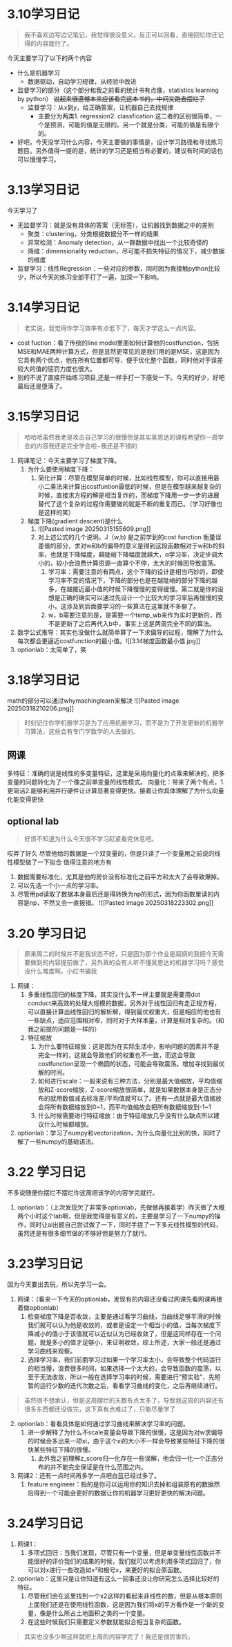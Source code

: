 # 3.10学习日记
>我不喜欢边写边记笔记，我觉得很没意义，反正可以回看，直接回忆你还记得的内容就行了。

今天主要学习了以下的两个内容
- 什么是机器学习
	- 数据驱动，自动学习规律，从经验中改进
- 监督学习的部分（这个部分和我之前看的统计书有点像，statistics learning by python）
~~说起来很遗憾本来应该看完这本书的，中间又跑去摆烂了~~
	- 监督学习：从x到y，给正确答案，让机器自己去找规律
		- 主要分为两类1. regression2. classfication 这二者的区别很简单，一个是预测，可能的值是无限的。另一个就是分类，可能的值是有限个的。
- 好吧，今天没学习什么内容，今天主要做的事情是，设计学习路径和寻找练习题目。另外值得一提的是，统计的学习还是相当有必要的，建议有时间的话也可以慢慢学习。

# 3.13学习日记
今天学习了
- 无监督学习：就是没有具体的答案（无标签），让机器找到数据之中的差别
	- 聚类：clustering，分类根据数据分不一样的结果
	- 异常检测：Anomaly detection，从一群数据中找出一个比较奇怪的
	- 降维：dimensionality reduction，尽可能不损失特征的情况下，减少数据的维度
- 监督学习：线性Regression：一些对应的参数，同时因为我接触python比较少，所以今天的练习全部手打了一遍，加深一下影响。

# 3.14学习日记
>老实说，我觉得你学习效率有点低下了，每天才学这么一点内容。

- cost fuction：看了传统的line model里面如何计算他的costfunction，包括MSE和MAE两种计算方式，但是显然更常见的是我们用的是MSE，这是因为它具有两个优点，他在所有位置都可导，便于优化整个函数，同时他对于误差较大的值的惩罚力度也很大。
-    别的不说了直接开始练习项目,还是一样手打一下感受一下。今天的好少，好吧最后还是堕落了。

# 3.15学习日记
>哈哈哈虽然我老是攻击自己学习的很慢但是其实吴恩达的课程希望你一周学会的内容我还是完全学会啦~我还是不错的

1. 网课笔记：今天主要学习了梯度下降。
	1. 为什么要使用梯度下降：
		1. 简化计算：尽管在模型简单的时候，比如线性模型，你可以直接用最小二乘法来计算出costfuntion最低的时候，但是在模型越来越复杂的时候，直接求方程的解是相当复炸的，而梯度下降用一步一步的进展替代了这个复杂的过程你需要做的就是不断的重复而已。（学习好像也是这样的笑）
	2. 梯度下降(gradient descent)是什么
		1. ![[Pasted image 20250315155609.png]]
		2. 对上述公式的几个说明，J（w,b) 是之前学到的cost function 衡量误差值的部分，求对w和b的偏导的意义是得到这段函数相对于w和b的斜率，也就是下降幅度，越陡峭下降幅度就越大，α学习率，决定步调大小的，较小会浪费计算资源一直算个不停，太大的时候回导致震荡。
			1. 学习率：需要注意的有两点，这个下降的设计是相当巧妙的，即使学习率不变的情况下，下降的部分也是在越陡峭的部分下降的越多，在越接近最小值的时候下降慢慢的变得缓慢。第二就是你的设想是正确的确实可以通过先设计一个比较大的学习率后再慢慢的变小，这涉及到后面要学习的一些算法在这里就不多聊了。
			2. w，b需要注意的是，是需要一个temp_wb来作为实时更新的，而不是更新了之后再代入b中，事实上这是两周完全不同的算法。
2. 数学公式推导：其实也没做什么就简单算了一下求偏导的过程，理解了为什么每次都会更逼近costfunction的最小值。![[3.14梯度函数最小值.jpg]]
3. optionlab：太简单了，笑

# 3.18学习日记
math的部分可以通过whymachinglearn来解决
![[Pasted image 20250318210206.png]]
>时刻记住你学机器学习是为了应用机器学习，而不是为了开发更新的机器学习算法，这些会有专门学数学的人去做的。

## 网课
多特征：准确的说是线性的多变量特征，这里是采用向量化的点乘来解决的，把多变量的问题转化为了一个像之前单变量的线性模式。
向量化：带来了两个有点，1.更简洁2.能够利用并行硬件让计算显著变得更快。接着让你具体理解了为什么向量化能变得更快
## optional lab
>好烦不知道为什么今天很不学习赶紧看完休息吧。

哎弄了好久
尽管他给的数据是一个双变量的，但是只读了一个变量用之前说的线性模型做了一下拟合
值得注意的地方有
1. 数据需要标准化，尤其是他的房价没有标准化之前平方和太大了会导致爆掉。
2. 可以先选一个小一点的学习率。
3. 尽管用pd读取了数据本身最后还是得转换为np的形式，因为你函数里读的内容是np，不然又会一直报错。
![[Pasted image 20250318223302.png]]

# 3.20 学习日记
>原来周二的时候并不是我状态不好，只是因为那个作业是超纲的我把今天需要做到的内容提前做了，另外真的会有人听不懂吴恩达的机器学习吗？感觉没什么难度啊。小红书骗我
1. 网课：
	1. 多重线性回归的梯度下降，其实没什么不一样主要就是需要用dot conduct来高效的处理大规模的数据，另外对于线性回归有走正规方程，可以直接计算出线性回归的解析解，得到最优权重大，但是相应的他也有一些缺点，适应范围相对窄，同时对于大样本量，计算是相对复杂的。（和我之前提的问题是一样的）
	2. 特征缩放
		1. 为什么要特征缩放：这是因为在实际生活中，影响问题的因素并不是完全一样的，这就会导致他们的权重也不一致，而这会导致costfunction呈现一个椭圆的状态，可能会导致震荡。增加寻找到最优解的时间。
		2. 如何进行scale：一般来说有三种方法，分别是最大值缩放，平均值缩放和Z-score缩放，Z-score缩放很简单，就是如果数据本身是正态分布的就用数值减去标准差/平均值就可以了。还有一点就是最大值缩放会将所有数据缩放到0~1，而平均值缩放会把所有数据缩放到-1~1
		3. 什么时候需要进行特征缩放：由于特征缩放几乎没有什么缺点所以建议什么时候都缩放。
2. optionlab：学习了numpy和vectorization，为什么向量化比别的快，同时了解了一些numpy的基础语法。


# 3.22 学习日记
不多说随便你摆烂不摆烂你这周把该学的内容学完就行。
1. optionlab：（上次发现欠了非常多optionlab，先做做再接着学）昨天做了大概两个小时这个lab啊，但是我觉得是有意义的，主要是学习了一下numpy的操作，同时让ai出题自己尝试做了一下，同时手搓了一下多元线性模型的代码，虽然还是有很多细节做的不够好但是努力了就行。

# 3.23学习日记
因为今天要出去玩，所以先学习一会。
1. 网课：（看来一下今天的optionlab，发现有的内容还没看过网课先看网课再接着做optionlab）
	1. 检查梯度下降是否收敛，主要是通过看学习曲线，当曲线足够平滑的时候我们就可以认为他是收敛的，或者是设定一个相当小的值，当每次梯度下降减小的值小于该值就可以近似认为已经收敛了，但是这同样存在一个问题，就是多小的值才足够小，来证明收敛，综上所述，大家一般还是通过学习曲线来观察。
	2. 选择学习率，我们前面学习过如果一个学习率太小，会导致整个代码运行的相当慢，浪费很多时间，如果选择一个太大的，会导致函数的震荡，以至于无法收敛，所以一般在选择学习率的时候，需要进行“预实验"，先短暂的运行少数的迭代次数之后，看看学习曲线的变化，之后再继续进行。
>虽然很不想承认，但是这周摆烂的天数有点太多了，导致我这周的内容还有很多东西都还没做完，这下真有点难过了，只能尽量学了

2. optionlab：看看具体是如何通过学习曲线来解决学习率的问题。
	1. 进一步解释了为什么不scale变量会导致下降的很慢，这是因为对w求偏导的时候会多出来一项xi，由于这个xi的大小不一样会导致某些特征下降的很快某些特征下降的很慢。
		1. 此外我之前理解z_score归一化存在一些误解，他会归一化一个正态分布的并不能完全保证是在什么范围之内。
3. 网课2：还有一点时间再多学一点吧白蓝已经过多了。
	1. feature engineer：指的是你可以运用你的知识去掉和组装原有的数据然后得到一个可能会更好的数据让你的机器学习更好更快的解决问题。

# 3.24学习日记
1. 网课1：
	1. 多项式回归：当我们发现，尽管只有一个变量，但是单变量线性函数并不能很好的评价我们的结果的时候，我们就可以考虑利用多项式回归了，你可以对x进行一些改造如x²和根号x，来更好的拟合原函数。
2. optionlab：这里只是让你知道有这么一回事还没让你研究怎么选择比较好的特征。
	1. 尽管我们会在这里找到一个x2这样的看起来非线性的数，但是从根本原则上面我们还是在使用线性函数，这是因为我们将x的平方看作是一个新的变量，像是什么所占土地面积之类的一个变量。
	2. 在这些时候我们只需要定义参数就能拟合相当复杂的函数。
>其实也没多少啊这样就把上周的内容学完了！我还是很厉害的。

